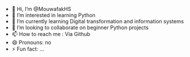 - 👋 Hi, I’m @MouwafakHS
- 👀 I’m interested in learning Python
- 🌱 I’m currently learning Digital transformation and information systems
- 💞️ I’m looking to collaborate on beginner Python projects
- 📫 How to reach me : Via Github
- 😄 Pronouns: no
- ⚡ Fun fact: ...

<!---
MouwafakHS/MouwafakHS is a ✨ special ✨ repository because its `README.md` (this file) appears on your GitHub profile.
You can click the Preview link to take a look at your changes.
--->
